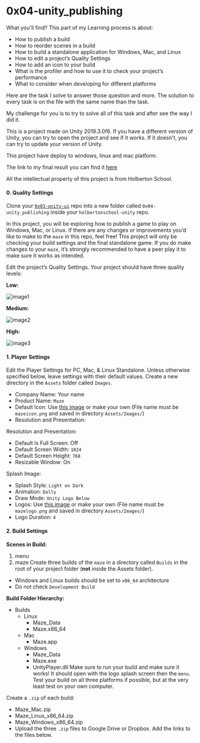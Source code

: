 # 0x04-unity_publishing

What you'll find? This part of my Learning process is about:
- How to publish a build
- How to reorder scenes in a build
- How to build a standalone application for Windows, Mac, and Linux
- How to edit a project’s Quality Settings
- How to add an icon to your build
- What is the profiler and how to use it to check your project’s performance
- What to consider when developing for different platforms

Here are the task I solve to answer those question and more. The solution to every task is on the file with the same name than the task.

My challenge for you is to try to solve all of this task and after see the way I did it.

This is a project made on Unity 2019.3.0f6. If you have a different version of Unity, you can try to open the project and see if it works. If it doesn't, you can try to update your version of Unity.

This project have deploy to windows, linux and mac platform.

The link to my final result you can find it [here](https://drive.google.com/drive/folders/1G1Sr0mySkWDzC7PA6C1w_bkV3ej4zAQ9?usp=share_link)

All the intellectual property of this project is from Holberton School.


#### 0. Quality Settings
Clone your [`0x03-unity-ui`](https://github.com/bcondict/holbertonschool-0x03-unity-ui) repo into a new folder called `0x04-unity_publishing` inside your `holbertonschool-unity` repo.

In this project, you will be exploring how to publish a game to play on Windows, Mac, or Linux. If there are any changes or improvements you’d like to make to the `maze` in this repo, feel free! This project will only be checking your build settings and the final standalone game. If you do make changes to your `maze`, it’s strongly recommended to have a peer play it to make sure it works as intended.

Edit the project’s Quality Settings. Your project should have three quality levels:

**Low:**

![image1](Images/0-qualitysettings-low.png)

**Medium:**

![image2](Images/0-qualitysettings-medium.png)

**High:**

![image3](Images/0-qualitysettings-high.png)

#### 1. Player Settings
Edit the Player Settings for PC, Mac, & Linux Standalone. Unless otherwise specified below, leave settings with their default values. Create a new directory in the `Assets` folder called `Images`.

- Company Name: Your name
- Product Name: `Maze`
- Default Icon: Use [this image](https://s3.eu-west-3.amazonaws.com/hbtn.intranet.project.files/holbertonschool-cs-unity/423/mazeicon.png) or make your own (File name must be `mazeicon.png` and saved in directory `Assets/Images/`)
- Resolution and Presentation:

Resolution and Presentation:
- Default Is Full Screen: Off
- Default Screen Width: `1024`
- Default Screen Height: `768`
- Resizable Window: On

Splash Image:
- Splash Style: `Light on Dark`
- Animation: `Dolly`
- Draw Mode: `Unity Logo Below`
- Logos: Use [this image](https://s3.eu-west-3.amazonaws.com/hbtn.intranet.project.files/holbertonschool-cs-unity/423/mazelogo.png) or make your own (File name must be `mazelogo.png` and saved in directory `Assets/Images/`)
- Logo Duration: `4`


#### 2. Build Settings
**Scenes in Build:**
1. menu
2. maze
Create three builds of the `maze` in a directory called `Builds` in the root of your project folder (**not** inside the Assets folder).

- Windows and Linux builds should be set to `x86_64` architecture
- Do not check `Development Build`

**Build Folder Hierarchy:**
- Builds
    - Linux
        - Maze_Data
        - Maze.x86_64
    - Mac
        - Maze.app
    - Windows
        - Maze_Data
        - Maze.exe
        - UnityPlayer.dll
Make sure to run your build and make sure it works! It should open with the logo splash screen then the `menu`. Test your build on all three platforms if possible, but at the very least test on your own computer.

Create a `.zip` of each build:

- Maze_Mac.zip
- Maze_Linux_x86_64.zip
- Maze_Windows_x86_64.zip
- Upload the three `.zip` files to Google Drive or Dropbox. Add the links to the files below.
